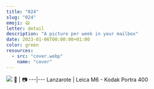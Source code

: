 ```yaml
---
title: "024"
slug: "024"
emoji: 😃
letter: detail
description: "A picture per week in your mailbox"
date: 2023-01-06T00:00:00+01:00
color: green
resources:
  - src: "cover.webp"
    name: "cover"
---
```

![](cover)
📍 | 📷
---|---
Lanzarote | Leica M6 - Kodak Portra 400
